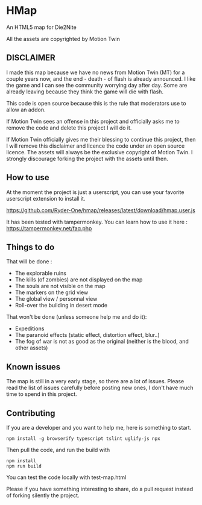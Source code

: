 # HMap 

An HTML5 map for Die2Nite

All the assets are copyrighted by Motion Twin

## DISCLAIMER

I made this map because we have no news from Motion Twin (MT) for a couple years now, and the end - death - of flash
is already announced. I like the game and I can see the community worrying day after day. Some are already leaving because 
they think the game will die with flash.

This code is open source because this is the rule that moderators use to allow an addon.

If Motion Twin sees an offense in this project and officially asks me to remove the code and delete this project I will do it.

If Motion Twin officially gives me their blessing to continue this project, then I will remove this disclaimer and licence 
the code under an open source licence. The assets will always be the exclusive copyright of Motion Twin. I strongly discourage 
forking the project with the assets until then.

 ## How to use
 
 At the moment the project is just a userscript, you can use your favorite userscript extension to install it.
 
 https://github.com/Ryder-One/hmap/releases/latest/download/hmap.user.js
 
 It has been tested with tampermonkey. You can learn how to use it here : https://tampermonkey.net/faq.php
  
 ## Things to do
 
 That will be done :

  * The explorable ruins
  * The kills (of zombies) are not displayed on the map
  * The souls are not visible on the map
  * The markers on the grid view
  * The global view / personnal view
  * Roll-over the building in desert mode
 
 That won't be done (unless someone help me and do it):

  * Expeditions
  * The paranoid effects (static effect, distortion effect, blur..)
  * The fog of war is not as good as the original (neither is the blood, and other assets)
  
 ## Known issues

 The map is still in a very early stage, so there are a lot of issues. Please read the list of issues carefully before posting new ones, I don't have much time to spend in this project.
 
 ## Contributing
 
 If you are a developer and you want to help me, here is something to start.
 
 ```
 npm install -g browserify typescript tslint uglify-js npx
 ```
 
 Then pull the code, and run the build with 
 
 ```
 npm install
 npm run build
 ```
 
 You can test the code locally with test-map.html
 
 Please if you have something interesting to share, do a pull request instead of forking silently the project. 
